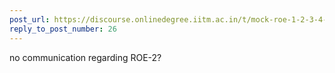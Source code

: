 ```yaml
---
post_url: https://discourse.onlinedegree.iitm.ac.in/t/mock-roe-1-2-3-4-tds-jan-2025/168449/27
reply_to_post_number: 26
---
```

no communication regarding ROE-2?